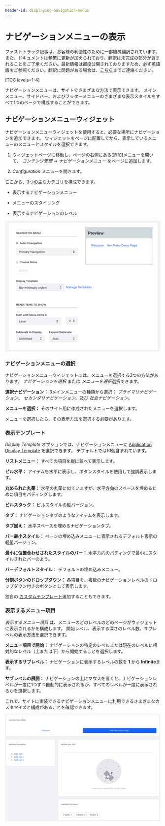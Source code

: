 ```yaml
---
header-id: displaying-navigation-menus
---
```


# ナビゲーションメニューの表示

<p class="alert alert-info"><span class="wysiwyg-color-blue120">ファストトラック記事は、お客様の利便性のために一部機械翻訳されています。また、ドキュメントは頻繁に更新が加えられており、翻訳は未完成の部分が含まれることをご了承ください。最新情報は都度公開されておりますため、必ず英語版をご参照ください。翻訳に問題がある場合は、<a href="mailto:support-content-jp@liferay.com">こちら</a>までご連絡ください。</span></p>

[TOC levels=1-4]

ナビゲーションメニューは、サイトでさまざまな方法で表示できます。 メインメニュー、サイドバー、およびフッターメニューのさまざまな表示スタイルをすべて1つのページで構成することができます。

## ナビゲーションメニューウィジェット

ナビゲーションメニューウィジェットを使用すると、必要な場所にナビゲーションを追加できます。 ウィジェットをページに配置してから、表示しているメニューのメニューとスタイルを選択できます。

1.  ウィジェットページに移動し、ページの右側にある[追加]メニューを開いて、 *コンテンツ管理* → *ナビゲーションメニュー* をページに追加します。

2.  *Configuration* メニューを開きます。

ここから、3つの主なカテゴリを構成できます。

  - 表示するナビゲーションメニュー

  - メニューのスタイリング

  - 表示するナビゲーションのレベル

![図1：ナビゲーションメニューウィジェットの構成。](../../../../images/nav-widget-configuration.png)

### ナビゲーションメニューの選択

ナビゲーションメニューウィジェットには、メニューを選択する2つの方法があります。 *ナビゲーションを選択* または *メニューを選択*選択できます。

**選択ナビゲーション：** 3メインメニューの種類から選択： *プライマリナビゲーション*、 *セカンダリナビゲーション*、及び *社会ナビゲーション*。

**メニューを選択：** そのサイト用に作成されたメニューを選択します。

メニューを選択したら、その表示方法を選択する必要があります。

### 表示テンプレート

*Display Template* オプションでは、ナビゲーションメニューに [Application Display Template](/docs/7-0/user/-/knowledge_base/u/application-display-templates) を選択できます。 デフォルトでは10個含まれています。

**リストメニュー：** すべての項目を縦に並べて表示します。

**ピル水平：** アイテムを水平に表示し、ボタンスタイルを使用して強調表示します。

**丸められた丸薬：** 水平の丸薬に似ていますが、水平方向のスペースを埋めるために項目をパディングします。

**ピルスタック：** ピルスタイルの縦バージョン。

**タブ：** ナビゲーションタブのようなアイテムを表示します。

**タブ揃え：** 水平スペースを埋めるナビゲーションタブ。

**バー最小スタイル：** ページの埋め込みメニューに表示されるデフォルト表示の軽量バージョン。

**最小に位置合わせされたスタイルのバー：** 水平方向のパディングで最小にスタイルされたバーのよう。

**バーデフォルトスタイル：** デフォルトの埋め込みメニュー。

**分割ボタンのドロップダウン：** 各項目を、複数のナビゲーションレベルのドロップダウン付きのボタンとして表示します。

独自の [カスタムテンプレート](/docs/7-0/tutorials/-/knowledge_base/t/application-display-templates)追加することもできます。

### 表示するメニュー項目

*表示するメニュー項目* は、メニューのどのレベルのどのページがウィジェットに表示されるかを構成します。 開始レベル、表示する深さのレベル数、サブレベルの表示方法を選択できます。

**メニュー項目で開始：** ナビゲーションの特定のレベルまたは現在のレベルに相対的なレベル（上または下）から開始することを選択します。

**表示するサブレベル：** ナビゲーションに表示するレベルの数を **1** から **Infinite**ます。

**サブレベルの展開：** ナビゲーションの上にマウスを置くと、ナビゲーションレベルが一度に1つずつ自動的に表示されるか、すべてのレベルが一度に表示されるかを選択します。

これで、サイトに実装できるナビゲーションメニューに利用できるさまざまなカスタマイズと構成があることを確認できます。

![図2：ナビゲーションメニューは、ユーザーがサイトをナビゲートするのに役立つ多くの方法を提供します。](../../../../images/navigation-menu-examples.png)
